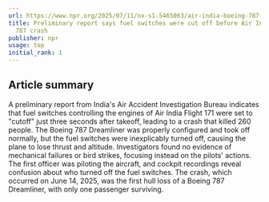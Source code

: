 ```yaml
---
url: https://www.npr.org/2025/07/11/nx-s1-5465063/air-india-boeing-787-crash-report
title: Preliminary report says fuel switches were cut off before Air India Boeing
  787 crash
publisher: npr
usage: top
initial_rank: 1
---
```

## Article summary
A preliminary report from India's Air Accident Investigation Bureau indicates that fuel switches controlling the engines of Air India Flight 171 were set to "cutoff" just three seconds after takeoff, leading to a crash that killed 260 people. The Boeing 787 Dreamliner was properly configured and took off normally, but the fuel switches were inexplicably turned off, causing the plane to lose thrust and altitude. Investigators found no evidence of mechanical failures or bird strikes, focusing instead on the pilots' actions. The first officer was piloting the aircraft, and cockpit recordings reveal confusion about who turned off the fuel switches. The crash, which occurred on June 14, 2025, was the first hull loss of a Boeing 787 Dreamliner, with only one passenger surviving.
